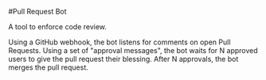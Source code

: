 
#Pull Request Bot

A tool to enforce code review.

Using a GitHub webhook, the bot listens for comments on open Pull Requests.
Using a set of "approval messages", the bot waits for N approved users to give the pull request their blessing.
After N approvals, the bot merges the pull request.


